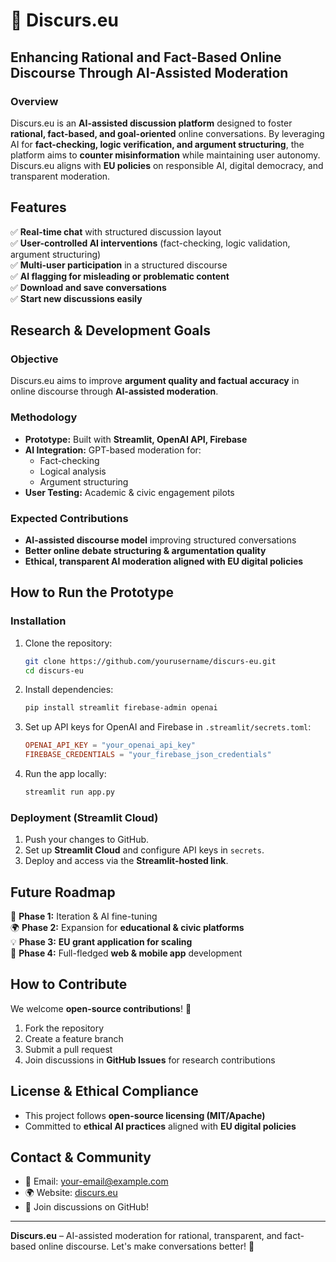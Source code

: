 # 💬 Discurs.eu

## **Enhancing Rational and Fact-Based Online Discourse Through AI-Assisted Moderation**

### **Overview**
Discurs.eu is an **AI-assisted discussion platform** designed to foster **rational, fact-based, and goal-oriented** online conversations. By leveraging AI for **fact-checking, logic verification, and argument structuring**, the platform aims to **counter misinformation** while maintaining user autonomy. Discurs.eu aligns with **EU policies** on responsible AI, digital democracy, and transparent moderation.

## **Features**
✅ **Real-time chat** with structured discussion layout  
✅ **User-controlled AI interventions** (fact-checking, logic validation, argument structuring)  
✅ **Multi-user participation** in a structured discourse  
✅ **AI flagging for misleading or problematic content**  
✅ **Download and save conversations**  
✅ **Start new discussions easily**  

## **Research & Development Goals**
### **Objective**
Discurs.eu aims to improve **argument quality and factual accuracy** in online discourse through **AI-assisted moderation**.

### **Methodology**
- **Prototype:** Built with **Streamlit, OpenAI API, Firebase**
- **AI Integration:** GPT-based moderation for:
  - Fact-checking
  - Logical analysis
  - Argument structuring
- **User Testing:** Academic & civic engagement pilots

### **Expected Contributions**
- **AI-assisted discourse model** improving structured conversations
- **Better online debate structuring & argumentation quality**
- **Ethical, transparent AI moderation aligned with EU digital policies**

## **How to Run the Prototype**
### **Installation**
1. Clone the repository:
   ```bash
   git clone https://github.com/yourusername/discurs-eu.git
   cd discurs-eu
   ```
2. Install dependencies:
   ```bash
   pip install streamlit firebase-admin openai
   ```
3. Set up API keys for OpenAI and Firebase in `.streamlit/secrets.toml`:
   ```toml
   OPENAI_API_KEY = "your_openai_api_key"
   FIREBASE_CREDENTIALS = "your_firebase_json_credentials"
   ```
4. Run the app locally:
   ```bash
   streamlit run app.py
   ```

### **Deployment (Streamlit Cloud)**
1. Push your changes to GitHub.
2. Set up **Streamlit Cloud** and configure API keys in `secrets`.
3. Deploy and access via the **Streamlit-hosted link**.

## **Future Roadmap**
🚀 **Phase 1:** Iteration & AI fine-tuning  
🌍 **Phase 2:** Expansion for **educational & civic platforms**  
💡 **Phase 3:** **EU grant application for scaling**  
📱 **Phase 4:** Full-fledged **web & mobile app** development  

## **How to Contribute**
We welcome **open-source contributions**! 🚀
1. Fork the repository
2. Create a feature branch
3. Submit a pull request
4. Join discussions in **GitHub Issues** for research contributions

## **License & Ethical Compliance**
- This project follows **open-source licensing (MIT/Apache)**
- Committed to **ethical AI practices** aligned with **EU digital policies**

## **Contact & Community**
- 📧 Email: [your-email@example.com](mailto:your-email@example.com)
- 🌍 Website: [discurs.eu](https://discurs.eu)
- 💬 Join discussions on GitHub!

---
**Discurs.eu** – AI-assisted moderation for rational, transparent, and fact-based online discourse. Let's make conversations better! 🚀

